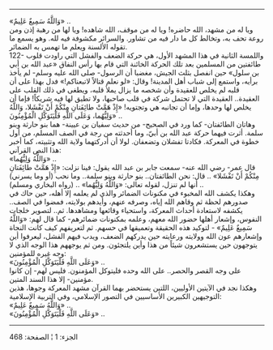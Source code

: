 ------------------------------------------------------------------------

«وَاللَّهُ سَمِيعٌ عَلِيمٌ» ..  
ويا له من مشهد، الله حاضره! ويا له من موقف، الله شاهده! ويا لها من رهبة
إذن ومن روعة تحف به، وتخالط كل ما دار فيه من تشاور. والسرائر مكشوفة فيه
لله. وهو يسمع ما تقوله الألسنة ويعلم ما تهمس به الضمائر.  
122- واللمسة الثانية في هذا المشهد الأول، هي حركة الضعف والفشل التي
راودت قلوب طائفتين من المسلمين بعد تلك الحركة الخائنة التي قام بها رأس
النفاق «عبد الله بن أبي بن سلول» حين انفصل بثلث الجيش، مغضبا أن الرسول-
صلى الله عليه وسلم- لم يأخذ برأيه، واستمع إلى شباب أهل المدينة! وقال:
«لو نعلم قتالاً لاتبعناكم!» فدل بهذا على أن قلبه لم يخلص للعقيدة وأن شخصه
ما يزال يملأ قلبه، ويطغى في ذلك القلب على العقيدة.. العقيدة التي لا
تحتمل شركة في قلب صاحبها، ولا تطيق لها فيه شريكاً! فإما أن يخلص لها
وحدها، وإما أن تجانبه هي وتجتويه! «إِذْ هَمَّتْ طائِفَتانِ مِنْكُمْ أَنْ تَفْشَلا، وَاللَّهُ
وَلِيُّهُما، وَعَلَى اللَّهِ فَلْيَتَوَكَّلِ الْمُؤْمِنُونَ» ..  
وهاتان الطائفتان- كما ورد في الصحيح- من حديث سفيان بن عيينة- هما بنو
حارثة وبنو سلمة. أثرت فيهما حركة عبد الله بن أبيّ، وما أحدثته من رجة في
الصف المسلم، من أول خطوة في المعركة. فكادتا تفشلان وتضعفان. لولا أن
أدركتهما ولاية الله وتثبيته، كما أخبر هذا النص القرآني:  
«وَاللَّهُ وَلِيُّهُما» ..  
قال عمر- رضي الله عنه- سمعت جابر بن عبد الله يقول: فينا نزلت: «إِذْ هَمَّتْ
طائِفَتانِ مِنْكُمْ أَنْ تَفْشَلا» .. قال: نحن الطائفتان.. بنو حارثة وبنو سلمة.. وما
نحب (أو وما يسرني) أنها لم تنزل، لقوله تعالى: «وَاللَّهُ وَلِيُّهُما» .. (رواه
البخاري ومسلم) ..  
وهكذا يكشف الله المخبوء في مكنونات الضمائر والذي لم يعلمه إلا أهله، حين
حاك في صدورهم لحظة ثم وقاهم الله إياه، وصرفه عنهم، وأيدهم بولايته، فمضوا
في الصف.. يكشفه لاستعادة أحداث المعركة، واستحياء وقائعها ومشاهدها. ثم..
لتصوير خلجات النفوس، وإشعار أهلها حضور الله معهم، وعلمه بمكنونات
ضمائرهم- كما قال لهم: «وَاللَّهُ سَمِيعٌ عَلِيمٌ» - لتوكيد هذه الحقيقة وتعميقها في
حسهم. ثم لتعريفهم كيف كانت النجاة وإشعارهم عون الله وولايته ورعايته حين
يدركهم الضعف، ويدب فيهم الفشل، ليعرفوا أين يتوجهون حين يستشعرون شيئاً من
هذا وأين يلتجئون. ومن ثم يوجههم هذا الوجه الذي لا وجه غيره للمؤمنين:  
«وَعَلَى اللَّهِ فَلْيَتَوَكَّلِ الْمُؤْمِنُونَ» ..  
على وجه القصر والحصر.. على الله وحده فليتوكل المؤمنون. فليس لهم- إن
كانوا مؤمنين- إلا هذا السند المتين.  
وهكذا نجد في الآيتين الأوليين، اللتين يستحضر بهما القرآن مشهد المعركة
وجوها، هذين التوجيهين الكبيرين الأساسيين في التصور الإسلامي، وفي التربية
الإسلامية:  
«وَاللَّهُ سَمِيعٌ عَلِيمٌ» ..  
«وَعَلَى اللَّهِ فَلْيَتَوَكَّلِ الْمُؤْمِنُونَ» ..

------------------------------------------------------------------------

الجزء: 1 ¦ الصفحة: 468
